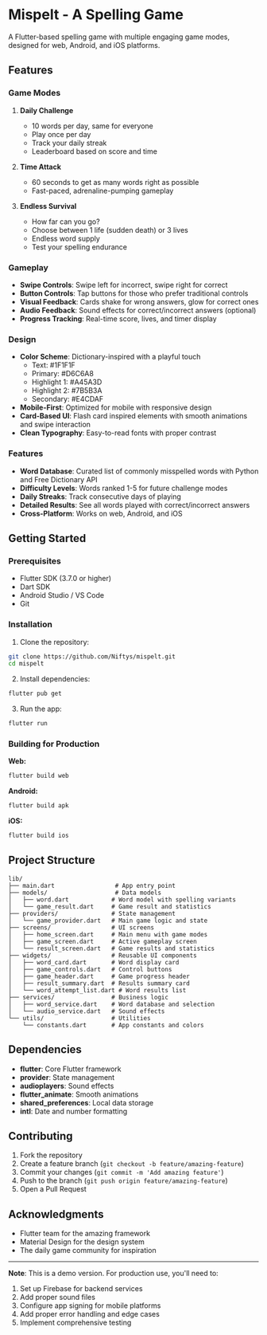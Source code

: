 # Mispelt - A Spelling Game

A Flutter-based spelling game with multiple engaging game modes, designed for web, Android, and iOS platforms.

## Features

### Game Modes

1. **Daily Challenge**
   - 10 words per day, same for everyone
   - Play once per day
   - Track your daily streak
   - Leaderboard based on score and time

2. **Time Attack**
   - 60 seconds to get as many words right as possible
   - Fast-paced, adrenaline-pumping gameplay

3. **Endless Survival**
   - How far can you go?
   - Choose between 1 life (sudden death) or 3 lives
   - Endless word supply
   - Test your spelling endurance

### Gameplay

- **Swipe Controls**: Swipe left for incorrect, swipe right for correct
- **Button Controls**: Tap buttons for those who prefer traditional controls
- **Visual Feedback**: Cards shake for wrong answers, glow for correct ones
- **Audio Feedback**: Sound effects for correct/incorrect answers (optional)
- **Progress Tracking**: Real-time score, lives, and timer display

### Design

- **Color Scheme**: Dictionary-inspired with a playful touch
  - Text: #1F1F1F
  - Primary: #D6C6A8
  - Highlight 1: #A45A3D
  - Highlight 2: #7B5B3A
  - Secondary: #E4CDAF
- **Mobile-First**: Optimized for mobile with responsive design
- **Card-Based UI**: Flash card inspired elements with smooth animations and swipe interaction
- **Clean Typography**: Easy-to-read fonts with proper contrast

### Features

- **Word Database**: Curated list of commonly misspelled words with Python and Free Dictionary API
- **Difficulty Levels**: Words ranked 1-5 for future challenge modes
- **Daily Streaks**: Track consecutive days of playing
- **Detailed Results**: See all words played with correct/incorrect answers
- **Cross-Platform**: Works on web, Android, and iOS

## Getting Started

### Prerequisites

- Flutter SDK (3.7.0 or higher)
- Dart SDK
- Android Studio / VS Code
- Git

### Installation

1. Clone the repository:
```bash
git clone https://github.com/Niftys/mispelt.git
cd mispelt
```

2. Install dependencies:
```bash
flutter pub get
```

3. Run the app:
```bash
flutter run
```

### Building for Production

**Web:**
```bash
flutter build web
```

**Android:**
```bash
flutter build apk
```

**iOS:**
```bash
flutter build ios
```

## Project Structure

```
lib/
├── main.dart                 # App entry point
├── models/                   # Data models
│   ├── word.dart            # Word model with spelling variants
│   └── game_result.dart     # Game result and statistics
├── providers/               # State management
│   └── game_provider.dart   # Main game logic and state
├── screens/                 # UI screens
│   ├── home_screen.dart     # Main menu with game modes
│   ├── game_screen.dart     # Active gameplay screen
│   └── result_screen.dart   # Game results and statistics
├── widgets/                 # Reusable UI components
│   ├── word_card.dart       # Word display card
│   ├── game_controls.dart   # Control buttons
│   ├── game_header.dart     # Game progress header
│   ├── result_summary.dart  # Results summary card
│   └── word_attempt_list.dart # Word results list
├── services/                # Business logic
│   ├── word_service.dart    # Word database and selection
│   └── audio_service.dart   # Sound effects
└── utils/                   # Utilities
    └── constants.dart       # App constants and colors
```

## Dependencies

- **flutter**: Core Flutter framework
- **provider**: State management
- **audioplayers**: Sound effects
- **flutter_animate**: Smooth animations
- **shared_preferences**: Local data storage
- **intl**: Date and number formatting

## Contributing

1. Fork the repository
2. Create a feature branch (`git checkout -b feature/amazing-feature`)
3. Commit your changes (`git commit -m 'Add amazing feature'`)
4. Push to the branch (`git push origin feature/amazing-feature`)
5. Open a Pull Request

## Acknowledgments

- Flutter team for the amazing framework
- Material Design for the design system
- The daily game community for inspiration

---

**Note**: This is a demo version. For production use, you'll need to:
1. Set up Firebase for backend services
2. Add proper sound files
3. Configure app signing for mobile platforms
4. Add proper error handling and edge cases
5. Implement comprehensive testing
